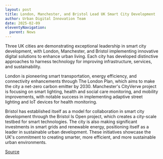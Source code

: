 ```yaml
---
layout: post
title: London, Manchester, and Bristol Lead UK Smart City Development
author: Urban Digital Innovation Team
date: 2025-02-09
eleventyNavigation:
  parent: News
---
```


Three UK cities are demonstrating exceptional leadership in smart city development, with London, Manchester, and Bristol implementing innovative digital solutions to enhance urban living. Each city has developed distinctive approaches to harness technology for improving infrastructure, services, and sustainability.

London is pioneering smart transportation, energy efficiency, and connectivity enhancements through The London Plan, which aims to make the city a net-zero carbon emitter by 2030. Manchester's CityVerve project is focusing on smart lighting, health and social care monitoring, and mobility improvements, with notable success in implementing adaptive street lighting and IoT devices for health monitoring.

Bristol has established itself as a model for collaboration in smart city development through the Bristol Is Open project, which creates a city-scale testbed for smart technologies. The city is also making significant investments in smart grids and renewable energy, positioning itself as a leader in sustainable urban development. These initiatives showcase the UK's commitment to creating smarter, more efficient, and more sustainable urban environments.

[Source](https://www.governmentevents.co.uk/ge-insights/the-uks-top-3-smart-cities-a-transformative-approach-for-local-governments/)
